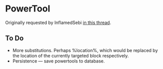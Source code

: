 # PowerTool #

Originally requested by InflamedSebi [in this thread](http://forums.bukkit.org/threads/powertool-single.39309/).

## To Do ##

*  More substitutions. Perhaps %location%, which would be replaced by the
   location of the currently targeted block respectively.
*   Persistence &mdash; save powertools to database.
